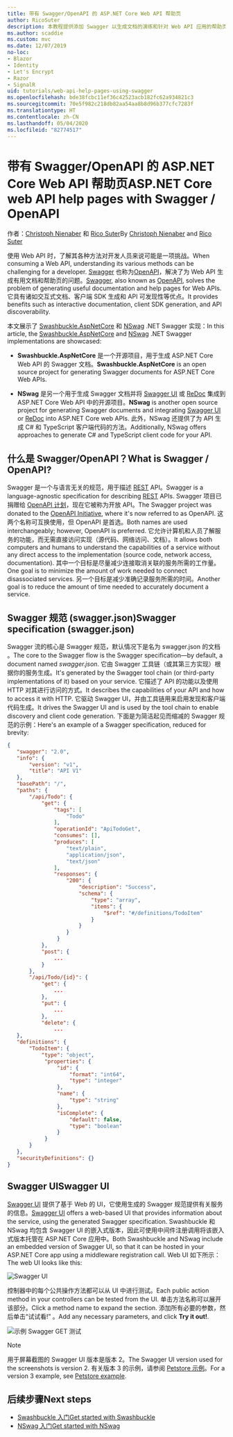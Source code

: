 ```yaml
---
title: 带有 Swagger/OpenAPI 的 ASP.NET Core Web API 帮助页
author: RicoSuter
description: 本教程提供添加 Swagger 以生成文档的演练和针对 Web API 应用的帮助页。
ms.author: scaddie
ms.custom: mvc
ms.date: 12/07/2019
no-loc:
- Blazor
- Identity
- Let's Encrypt
- Razor
- SignalR
uid: tutorials/web-api-help-pages-using-swagger
ms.openlocfilehash: bde38fcbc11ef36c42523acb182fc62a934821c3
ms.sourcegitcommit: 70e5f982c218db82aa54aa8b8d96b377cfc7283f
ms.translationtype: HT
ms.contentlocale: zh-CN
ms.lasthandoff: 05/04/2020
ms.locfileid: "82774517"
---
```

# <a name="aspnet-core-web-api-help-pages-with-swagger--openapi"></a><span data-ttu-id="497c8-103">带有 Swagger/OpenAPI 的 ASP.NET Core Web API 帮助页</span><span class="sxs-lookup"><span data-stu-id="497c8-103">ASP.NET Core web API help pages with Swagger / OpenAPI</span></span>

<span data-ttu-id="497c8-104">作者：[Christoph Nienaber](https://twitter.com/zuckerthoben) 和 [Rico Suter](https://blog.rsuter.com/)</span><span class="sxs-lookup"><span data-stu-id="497c8-104">By [Christoph Nienaber](https://twitter.com/zuckerthoben) and [Rico Suter](https://blog.rsuter.com/)</span></span>

<span data-ttu-id="497c8-105">使用 Web API 时，了解其各种方法对开发人员来说可能是一项挑战。</span><span class="sxs-lookup"><span data-stu-id="497c8-105">When consuming a Web API, understanding its various methods can be challenging for a developer.</span></span> <span data-ttu-id="497c8-106">[Swagger](https://swagger.io/) 也称为[OpenAPI](https://www.openapis.org/)，解决了为 Web API 生成有用文档和帮助页的问题。</span><span class="sxs-lookup"><span data-stu-id="497c8-106">[Swagger](https://swagger.io/), also known as [OpenAPI](https://www.openapis.org/), solves the problem of generating useful documentation and help pages for Web APIs.</span></span> <span data-ttu-id="497c8-107">它具有诸如交互式文档、客户端 SDK 生成和 API 可发现性等优点。</span><span class="sxs-lookup"><span data-stu-id="497c8-107">It provides benefits such as interactive documentation, client SDK generation, and API discoverability.</span></span>

<span data-ttu-id="497c8-108">本文展示了 [Swashbuckle.AspNetCore](https://github.com/domaindrivendev/Swashbuckle.AspNetCore) 和 [NSwag](https://github.com/RicoSuter/NSwag) .NET Swagger 实现：</span><span class="sxs-lookup"><span data-stu-id="497c8-108">In this article, the [Swashbuckle.AspNetCore](https://github.com/domaindrivendev/Swashbuckle.AspNetCore) and [NSwag](https://github.com/RicoSuter/NSwag) .NET Swagger implementations are showcased:</span></span>

* <span data-ttu-id="497c8-109">**Swashbuckle.AspNetCore** 是一个开源项目，用于生成 ASP.NET Core Web API 的 Swagger 文档。</span><span class="sxs-lookup"><span data-stu-id="497c8-109">**Swashbuckle.AspNetCore** is an open source project for generating Swagger documents for ASP.NET Core Web APIs.</span></span>

* <span data-ttu-id="497c8-110">**NSwag** 是另一个用于生成 Swagger 文档并将 [Swagger UI](https://swagger.io/swagger-ui/) 或 [ReDoc](https://github.com/Rebilly/ReDoc) 集成到 ASP.NET Core Web API 中的开源项目。</span><span class="sxs-lookup"><span data-stu-id="497c8-110">**NSwag** is another open source project for generating Swagger documents and integrating [Swagger UI](https://swagger.io/swagger-ui/) or [ReDoc](https://github.com/Rebilly/ReDoc) into ASP.NET Core web APIs.</span></span> <span data-ttu-id="497c8-111">此外，NSwag 还提供了为 API 生成 C# 和 TypeScript 客户端代码的方法。</span><span class="sxs-lookup"><span data-stu-id="497c8-111">Additionally, NSwag offers approaches to generate C# and TypeScript client code for your API.</span></span>

## <a name="what-is-swagger--openapi"></a><span data-ttu-id="497c8-112">什么是 Swagger/OpenAPI？</span><span class="sxs-lookup"><span data-stu-id="497c8-112">What is Swagger / OpenAPI?</span></span>

<span data-ttu-id="497c8-113">Swagger 是一个与语言无关的规范，用于描述 [REST](https://en.wikipedia.org/wiki/Representational_state_transfer) API。</span><span class="sxs-lookup"><span data-stu-id="497c8-113">Swagger is a language-agnostic specification for describing [REST](https://en.wikipedia.org/wiki/Representational_state_transfer) APIs.</span></span> <span data-ttu-id="497c8-114">Swagger 项目已捐赠给 [OpenAPI 计划](https://www.openapis.org/)，现在它被称为开放 API。</span><span class="sxs-lookup"><span data-stu-id="497c8-114">The Swagger project was donated to the [OpenAPI Initiative](https://www.openapis.org/), where it's now referred to as OpenAPI.</span></span> <span data-ttu-id="497c8-115">这两个名称可互换使用，但 OpenAPI 是首选。</span><span class="sxs-lookup"><span data-stu-id="497c8-115">Both names are used interchangeably; however, OpenAPI is preferred.</span></span> <span data-ttu-id="497c8-116">它允许计算机和人员了解服务的功能，而无需直接访问实现（源代码、网络访问、文档）。</span><span class="sxs-lookup"><span data-stu-id="497c8-116">It allows both computers and humans to understand the capabilities of a service without any direct access to the implementation (source code, network access, documentation).</span></span> <span data-ttu-id="497c8-117">其中一个目标是尽量减少连接取消关联的服务所需的工作量。</span><span class="sxs-lookup"><span data-stu-id="497c8-117">One goal is to minimize the amount of work needed to connect disassociated services.</span></span> <span data-ttu-id="497c8-118">另一个目标是减少准确记录服务所需的时间。</span><span class="sxs-lookup"><span data-stu-id="497c8-118">Another goal is to reduce the amount of time needed to accurately document a service.</span></span>

## <a name="swagger-specification-swaggerjson"></a><span data-ttu-id="497c8-119">Swagger 规范 (swagger.json)</span><span class="sxs-lookup"><span data-stu-id="497c8-119">Swagger specification (swagger.json)</span></span>

<span data-ttu-id="497c8-120">Swagger 流的核心是 Swagger 规范，默认情况下是名为 swagger.json 的文档  。</span><span class="sxs-lookup"><span data-stu-id="497c8-120">The core to the Swagger flow is the Swagger specification&mdash;by default, a document named *swagger.json*.</span></span> <span data-ttu-id="497c8-121">它由 Swagger 工具链（或其第三方实现）根据你的服务生成。</span><span class="sxs-lookup"><span data-stu-id="497c8-121">It's generated by the Swagger tool chain (or third-party implementations of it) based on your service.</span></span> <span data-ttu-id="497c8-122">它描述了 API 的功能以及使用 HTTP 对其进行访问的方式。</span><span class="sxs-lookup"><span data-stu-id="497c8-122">It describes the capabilities of your API and how to access it with HTTP.</span></span> <span data-ttu-id="497c8-123">它驱动 Swagger UI，并由工具链用来启用发现和客户端代码生成。</span><span class="sxs-lookup"><span data-stu-id="497c8-123">It drives the Swagger UI and is used by the tool chain to enable discovery and client code generation.</span></span> <span data-ttu-id="497c8-124">下面是为简洁起见而缩减的 Swagger 规范的示例：</span><span class="sxs-lookup"><span data-stu-id="497c8-124">Here's an example of a Swagger specification, reduced for brevity:</span></span>

```json
{
   "swagger": "2.0",
   "info": {
       "version": "v1",
       "title": "API V1"
   },
   "basePath": "/",
   "paths": {
       "/api/Todo": {
           "get": {
               "tags": [
                   "Todo"
               ],
               "operationId": "ApiTodoGet",
               "consumes": [],
               "produces": [
                   "text/plain",
                   "application/json",
                   "text/json"
               ],
               "responses": {
                   "200": {
                       "description": "Success",
                       "schema": {
                           "type": "array",
                           "items": {
                               "$ref": "#/definitions/TodoItem"
                           }
                       }
                   }
                }
           },
           "post": {
               ...
           }
       },
       "/api/Todo/{id}": {
           "get": {
               ...
           },
           "put": {
               ...
           },
           "delete": {
               ...
   },
   "definitions": {
       "TodoItem": {
           "type": "object",
            "properties": {
                "id": {
                    "format": "int64",
                    "type": "integer"
                },
                "name": {
                    "type": "string"
                },
                "isComplete": {
                    "default": false,
                    "type": "boolean"
                }
            }
       }
   },
   "securityDefinitions": {}
}
```

## <a name="swagger-ui"></a><span data-ttu-id="497c8-125">Swagger UI</span><span class="sxs-lookup"><span data-stu-id="497c8-125">Swagger UI</span></span>

<span data-ttu-id="497c8-126">[Swagger UI](https://swagger.io/swagger-ui/) 提供了基于 Web 的 UI，它使用生成的 Swagger 规范提供有关服务的信息。</span><span class="sxs-lookup"><span data-stu-id="497c8-126">[Swagger UI](https://swagger.io/swagger-ui/) offers a web-based UI that provides information about the service, using the generated Swagger specification.</span></span> <span data-ttu-id="497c8-127">Swashbuckle 和 NSwag 均包含 Swagger UI 的嵌入式版本，因此可使用中间件注册调用将该嵌入式版本托管在 ASP.NET Core 应用中。</span><span class="sxs-lookup"><span data-stu-id="497c8-127">Both Swashbuckle and NSwag include an embedded version of Swagger UI, so that it can be hosted in your ASP.NET Core app using a middleware registration call.</span></span> <span data-ttu-id="497c8-128">Web UI 如下所示：</span><span class="sxs-lookup"><span data-stu-id="497c8-128">The web UI looks like this:</span></span>

![Swagger UI](web-api-help-pages-using-swagger/_static/swagger-ui.png)

<span data-ttu-id="497c8-130">控制器中的每个公共操作方法都可以从 UI 中进行测试。</span><span class="sxs-lookup"><span data-stu-id="497c8-130">Each public action method in your controllers can be tested from the UI.</span></span> <span data-ttu-id="497c8-131">单击方法名称可以展开该部分。</span><span class="sxs-lookup"><span data-stu-id="497c8-131">Click a method name to expand the section.</span></span> <span data-ttu-id="497c8-132">添加所有必要的参数，然后单击“试试看!”  。</span><span class="sxs-lookup"><span data-stu-id="497c8-132">Add any necessary parameters, and click **Try it out!**.</span></span>

![示例 Swagger GET 测试](web-api-help-pages-using-swagger/_static/get-try-it-out.png)

> [!NOTE]
> <span data-ttu-id="497c8-134">用于屏幕截图的 Swagger UI 版本是版本 2。</span><span class="sxs-lookup"><span data-stu-id="497c8-134">The Swagger UI version used for the screenshots is version 2.</span></span> <span data-ttu-id="497c8-135">有关版本 3 的示例，请参阅 [Petstore 示例](https://petstore.swagger.io/)。</span><span class="sxs-lookup"><span data-stu-id="497c8-135">For a version 3 example, see [Petstore example](https://petstore.swagger.io/).</span></span>

## <a name="next-steps"></a><span data-ttu-id="497c8-136">后续步骤</span><span class="sxs-lookup"><span data-stu-id="497c8-136">Next steps</span></span>

* [<span data-ttu-id="497c8-137">Swashbuckle 入门</span><span class="sxs-lookup"><span data-stu-id="497c8-137">Get started with Swashbuckle</span></span>](xref:tutorials/get-started-with-swashbuckle)
* [<span data-ttu-id="497c8-138">NSwag 入门</span><span class="sxs-lookup"><span data-stu-id="497c8-138">Get started with NSwag</span></span>](xref:tutorials/get-started-with-nswag)
